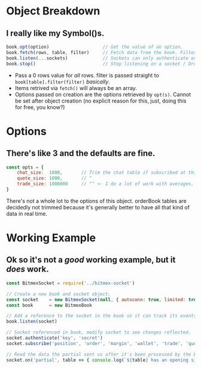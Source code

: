 # Object Breakdown
## I really like my Symbol()s.
```javascript
book.opt(option)                    // Get the value of an option.
book.fetch(rows, table, filter)     // Fetch data from the book. Filter is Array.filter() 
book.listen(...sockets)             // Sockets can only authenticate on one account, add more sockets to have more accounts.
book.stop()                         // Stop listening on a socket / Drop all that sockets recorded data (it gets outdated very quickly).
```
- Pass a 0 rows value for *all* rows. filter is passed straight to `book[table].filter(filter)` *basically*.
- Items retrived via `fetch()` will always be an array.
- Options passed on creation are the options retrieved by `opt(s)`. Cannot be set after object creation (no explicit reason for this, just, doing this for free, you know?)

# Options
## There's like 3 and the defaults are fine.
```javascript
const opts = {
    chat_size:  1000,       // Trim the chat table if subscribed at this many rows.
    quote_size: 1000,       // ^
    trade_size: 1000000     // ^^ <- I do a lot of work with averages.
}
```
There's not a whole lot to the options of this object. orderBook tables are decidedly not trimmed because it's generally better to have all that kind of data in real time.

# Working Example
## Ok so it's not a *good* working example, but it *does* work.
```Javascript
const BitmexSocket = require('../bitmex-socket')

// Create a new book and socket object.
const socket    = new BitmexSocket(null, { autoconn: true, limited: true }) // See *bitmex-socket* for info.
const book      = new BitmexBook

// Add a reference to the socket in the book so it can track its events.
book.listen(socket)

// Socket referenced in book, modify socket to see changes reflected.
socket.authenticate('key', 'secret')
socket.subscribe('position', 'order', 'margin', 'wallet', 'trade', 'quote')

// Read the data the partial sent us after it's been processed by the BitmexBook object.
socket.on('partial', table => { console.log(`${table} has an opening size of ${book.fetch(0, table).length} rows.`) })
```